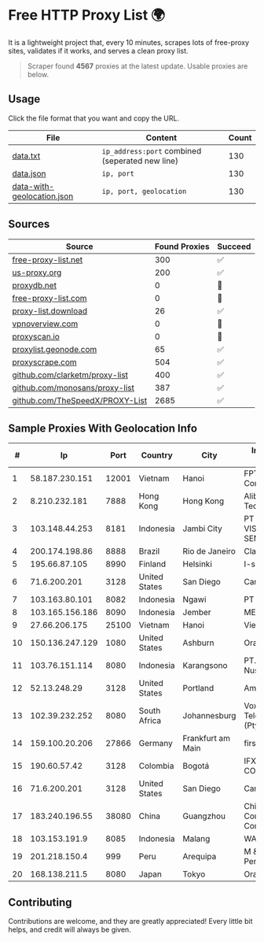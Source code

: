 
# Free HTTP Proxy List 🌍

It is a lightweight project that, every 10 minutes, scrapes lots of free-proxy sites, validates if it works, and serves a clean proxy list.


> Scraper found **4567** proxies at the latest update. Usable proxies are below.

## Usage

Click the file format that you want and copy the URL.


|File|Content|Count|
|----|-------|-----|
|[data.txt](https://raw.githubusercontent.com/themiralay/Proxy-List-World/master/data.txt)|`ip_address:port` combined (seperated new line)|130|
|[data.json](https://raw.githubusercontent.com/themiralay/Proxy-List-World/master/data.json)|`ip, port`|130|
|[data-with-geolocation.json](https://raw.githubusercontent.com/themiralay/Proxy-List-World/master/data-with-geolocation.json)|`ip, port, geolocation`|130|

## Sources

|Source|Found Proxies|Succeed|
|------|-------------|-------|
|[free-proxy-list.net](https://free-proxy-list.net)|300|✅|
|[us-proxy.org](https://www.us-proxy.org)|200|✅|
|[proxydb.net](http://proxydb.net)|0|🚫|
|[free-proxy-list.com](https://free-proxy-list.com/?page=&port=&type%5B%5D=http&type%5B%5D=https&up_time=0&search=Search)|0|🚫|
|[proxy-list.download](https://www.proxy-list.download/HTTP)|26|✅|
|[vpnoverview.com](https://vpnoverview.com/privacy/anonymous-browsing/free-proxy-servers)|0|🚫|
|[proxyscan.io](https://www.proxyscan.io)|0|🚫|
|[proxylist.geonode.com](https://proxylist.geonode.com/api/proxy-list?limit=300&page=1&sort_by=lastChecked&sort_type=desc&protocols=http,https)|65|✅|
|[proxyscrape.com](https://api.proxyscrape.com/v2/?request=displayproxies&protocol=http&timeout=10000&country=all&ssl=all&anonymity=all)|504|✅|
|[github.com/clarketm/proxy-list](https://raw.githubusercontent.com/clarketm/proxy-list/master/proxy-list-raw.txt)|400|✅|
|[github.com/monosans/proxy-list](https://raw.githubusercontent.com/monosans/proxy-list/main/proxies/http.txt)|387|✅|
|[github.com/TheSpeedX/PROXY-List](https://raw.githubusercontent.com/TheSpeedX/PROXY-List/master/http.txt)|2685|✅|


## Sample Proxies With Geolocation Info

|#|Ip|Port|Country|City|Internet Service Provider|
|-|--|----|-------|----|-------------------------|
|1|58.187.230.151|12001|Vietnam|Hanoi|FPT Telecom Company|
|2|8.210.232.181|7888|Hong Kong|Hong Kong|Alibaba (US) Technology Co., Ltd.|
|3|103.148.44.253|8181|Indonesia|Jambi City|PT BUANA VISUALNET SENTRA|
|4|200.174.198.86|8888|Brazil|Rio de Janeiro|Claro S.A|
|5|195.66.87.105|8990|Finland|Helsinki|I-servers LTD|
|6|71.6.200.201|3128|United States|San Diego|CariNet, Inc.|
|7|103.163.80.101|8082|Indonesia|Ngawi|PT Data Arta Sedaya|
|8|103.165.156.186|8090|Indonesia|Jember|MEGADATA-ISP|
|9|27.66.206.175|25100|Vietnam|Hanoi|Viettel Group|
|10|150.136.247.129|1080|United States|Ashburn|Oracle Corporation|
|11|103.76.151.114|8080|Indonesia|Karangsono|PT. Java Digital Nusantara|
|12|52.13.248.29|3128|United States|Portland|Amazon.com, Inc.|
|13|102.39.232.252|8080|South Africa|Johannesburg|Vox Telecommunications (Pty) Limited|
|14|159.100.20.206|27866|Germany|Frankfurt am Main|firstcolo GmbH|
|15|190.60.57.42|3128|Colombia|Bogotá|IFX NETWORKS COLOMBIA|
|16|71.6.200.201|3128|United States|San Diego|CariNet, Inc.|
|17|183.240.196.55|38080|China|Guangzhou|China Mobile Communications Corporation|
|18|103.153.191.9|8085|Indonesia|Malang|WANET|
|19|201.218.150.4|999|Peru|Arequipa|M & B Soluciones Peru S.A.C.|
|20|168.138.211.5|8080|Japan|Tokyo|Oracle Corporation|



## Contributing

Contributions are welcome, and they are greatly appreciated! Every
little bit helps, and credit will always be given.

